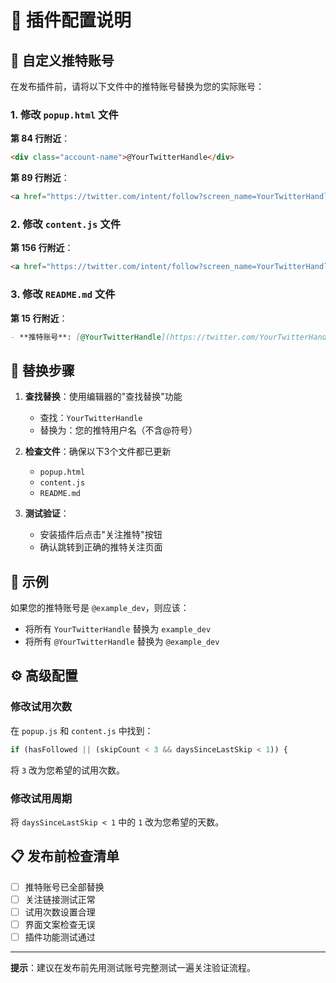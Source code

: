 # 🔧 插件配置说明

## 📝 自定义推特账号

在发布插件前，请将以下文件中的推特账号替换为您的实际账号：

### 1. 修改 `popup.html` 文件

**第 84 行附近**：
```html
<div class="account-name">@YourTwitterHandle</div>
```
**第 89 行附近**：
```html
<a href="https://twitter.com/intent/follow?screen_name=YourTwitterHandle" target="_blank" class="follow-twitter-btn">
```

### 2. 修改 `content.js` 文件

**第 156 行附近**：
```html
<a href="https://twitter.com/intent/follow?screen_name=YourTwitterHandle"
```

### 3. 修改 `README.md` 文件

**第 15 行附近**：
```markdown
- **推特账号**: [@YourTwitterHandle](https://twitter.com/YourTwitterHandle)
```

## 🔄 替换步骤

1. **查找替换**：使用编辑器的"查找替换"功能
   - 查找：`YourTwitterHandle`
   - 替换为：您的推特用户名（不含@符号）

2. **检查文件**：确保以下3个文件都已更新
   - `popup.html`
   - `content.js` 
   - `README.md`

3. **测试验证**：
   - 安装插件后点击"关注推特"按钮
   - 确认跳转到正确的推特关注页面

## 🎯 示例

如果您的推特账号是 `@example_dev`，则应该：

- 将所有 `YourTwitterHandle` 替换为 `example_dev`
- 将所有 `@YourTwitterHandle` 替换为 `@example_dev`

## ⚙️ 高级配置

### 修改试用次数
在 `popup.js` 和 `content.js` 中找到：
```javascript
if (hasFollowed || (skipCount < 3 && daysSinceLastSkip < 1)) {
```
将 `3` 改为您希望的试用次数。

### 修改试用周期
将 `daysSinceLastSkip < 1` 中的 `1` 改为您希望的天数。

## 📋 发布前检查清单

- [ ] 推特账号已全部替换
- [ ] 关注链接测试正常
- [ ] 试用次数设置合理
- [ ] 界面文案检查无误
- [ ] 插件功能测试通过

---

**提示**：建议在发布前先用测试账号完整测试一遍关注验证流程。 